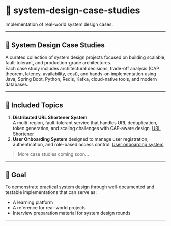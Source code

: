 # 🧠 system-design-case-studies

Implementation of real-world system design cases.

---

## 🔧 System Design Case Studies

A curated collection of system design projects focused on building scalable, fault-tolerant, and production-grade architectures.  
Each case study includes architectural decisions, trade-off analysis (CAP theorem, latency, availability, cost), and hands-on implementation using Java, Spring Boot, Python, Redis, Kafka, cloud-native tools, and modern databases.

---

## 📌 Included Topics

1. **Distributed URL Shortener System**  
   A multi-region, fault-tolerant service that handles URL deduplication, token generation, and scaling challenges with CAP-aware design.
      [URL Shortener](https://github.com/SergeyZabolotskikh/system-design-case-studies/tree/main/lets-short-the-url)
2. **User Onboarding System** designed to manage user registration, authentication, and role-based access control.
      [User onboarding system](https://github.com/SergeyZabolotskikh/system-design-case-studies/tree/main/user-onboarding-system)
> More case studies coming soon...

---

## 📂 Goal

To demonstrate practical system design through well-documented and testable implementations that can serve as:
- A learning platform
- A reference for real-world projects
- Interview preparation material for system design rounds

---
